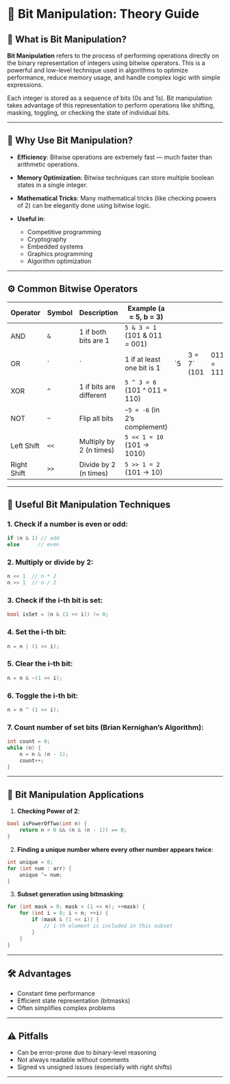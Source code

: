 

# 🧠 Bit Manipulation: Theory Guide

## 📌 What is Bit Manipulation?

**Bit Manipulation** refers to the process of performing operations directly on the binary representation of integers using bitwise operators. This is a powerful and low-level technique used in algorithms to optimize performance, reduce memory usage, and handle complex logic with simple expressions.

Each integer is stored as a sequence of bits (0s and 1s). Bit manipulation takes advantage of this representation to perform operations like shifting, masking, toggling, or checking the state of individual bits.

---

## 🧮 Why Use Bit Manipulation?

* **Efficiency**: Bitwise operations are extremely fast — much faster than arithmetic operations.
* **Memory Optimization**: Bitwise techniques can store multiple boolean states in a single integer.
* **Mathematical Tricks**: Many mathematical tricks (like checking powers of 2) can be elegantly done using bitwise logic.
* **Useful in**:

  * Competitive programming
  * Cryptography
  * Embedded systems
  * Graphics programming
  * Algorithm optimization

---

## ⚙️ Common Bitwise Operators

| Operator    | Symbol | Description             | Example (a = 5, b = 3)        |     |              |            |
| ----------- | ------ | ----------------------- | ----------------------------- | --- | ------------ | ---------- |
| AND         | `&`    | 1 if both bits are 1    | `5 & 3 = 1` (101 & 011 = 001) |     |              |            |
| OR          | \`     | \`                      | 1 if at least one bit is 1    | \`5 | 3 = 7\` (101 | 011 = 111) |
| XOR         | `^`    | 1 if bits are different | `5 ^ 3 = 6` (101 ^ 011 = 110) |     |              |            |
| NOT         | `~`    | Flip all bits           | `~5 = -6` (in 2’s complement) |     |              |            |
| Left Shift  | `<<`   | Multiply by 2 (n times) | `5 << 1 = 10` (101 → 1010)    |     |              |            |
| Right Shift | `>>`   | Divide by 2 (n times)   | `5 >> 1 = 2` (101 → 10)       |     |              |            |

---

## 🧰 Useful Bit Manipulation Techniques

### 1. Check if a number is even or odd:

```cpp
if (n & 1) // odd
else      // even
```

### 2. Multiply or divide by 2:

```cpp
n << 1  // n * 2
n >> 1  // n / 2
```

### 3. Check if the i-th bit is set:

```cpp
bool isSet = (n & (1 << i)) != 0;
```

### 4. Set the i-th bit:

```cpp
n = n | (1 << i);
```

### 5. Clear the i-th bit:

```cpp
n = n & ~(1 << i);
```

### 6. Toggle the i-th bit:

```cpp
n = n ^ (1 << i);
```

### 7. Count number of set bits (Brian Kernighan’s Algorithm):

```cpp
int count = 0;
while (n) {
    n = n & (n - 1);
    count++;
}
```

---

## 🎯 Bit Manipulation Applications

1. **Checking Power of 2**:

```cpp
bool isPowerOfTwo(int n) {
    return n > 0 && (n & (n - 1)) == 0;
}
```

2. **Finding a unique number where every other number appears twice**:

```cpp
int unique = 0;
for (int num : arr) {
    unique ^= num;
}
```

3. **Subset generation using bitmasking**:

```cpp
for (int mask = 0; mask < (1 << n); ++mask) {
    for (int i = 0; i < n; ++i) {
        if (mask & (1 << i)) {
            // i-th element is included in this subset
        }
    }
}
```

---

## 🛠️ Advantages

* Constant time performance
* Efficient state representation (bitmasks)
* Often simplifies complex problems

---

## ⚠️ Pitfalls

* Can be error-prone due to binary-level reasoning
* Not always readable without comments
* Signed vs unsigned issues (especially with right shifts)

---


